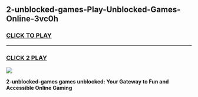 
## 2-unblocked-games-Play-Unblocked-Games-Online-3vc0h
<h3>
<a href="https://premium76.site?title=2-unblocked-games&ref=25A">CLICK TO PLAY</a></h3>
<hr>

<h3>
<a href="https://premium76.site?title=2-unblocked-games&ref=25A">CLICK 2 PLAY</a>
  
</h3>

<a href="https://premium76.site?title=2-unblocked-games&ref=25A"><img src="https://clearcache.store/games.png"></a>


**2-unblocked-games games unblocked: Your Gateway to Fun and Accessible Online Gaming**
